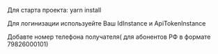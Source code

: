 Для старта проекта:
yarn install

Для логинизации используейте Ваш IdInstance и ApiTokenInstance

Добавте номер телефона получателя( для абонентов РФ в формате 79826000101)